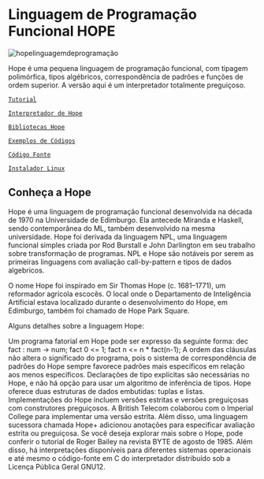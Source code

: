 # Linguagem de Programação Funcional HOPE

![hopelinguagemdeprogramação](https://github.com/pedroheinrich/Hope/assets/97209403/c6930efe-96e4-48da-abbd-bc1789e46f30)

Hope é uma pequena linguagem de programação funcional, com tipagem polimórfica, tipos algébricos, correspondência de padrões e funções de ordem superior. A versão aqui é um interpretador totalmente preguiçoso.

[`Tutorial`](https://github.com/pedroheinrich/Hope/tree/main/Tutorial/Apresentando%20a%20programa%C3%A7%C3%A3o%20funcional)

[`Interpretador de Hope`](https://github.com/pedroheinrich/Hope/tree/main/Interpretador%20de%20Hope)

[`Bibliotecas Hope`](https://github.com/pedroheinrich/Hope/tree/main/Bibliotecas%20de%20Hope)

[`Exemplos de Códigos`](https://github.com/pedroheinrich/Hope/tree/main/Exemplos%20de%20C%C3%B3digos%20em%20HOPE)

[`Código Fonte`](https://github.com/pedroheinrich/Hope/tree/main/C%C3%B3digo%20Fonte%20em%20C)

[`Instalador Linux`](https://github.com/pedroheinrich/Hope/tree/main/Instalador%20HOPE%20Linux)

## Conheça a Hope
Hope é uma linguagem de programação funcional desenvolvida na década de 1970 na Universidade de Edimburgo. Ela antecede Miranda e Haskell, sendo contemporânea do ML, também desenvolvido na mesma universidade. Hope foi derivada da linguagem NPL, uma linguagem funcional simples criada por Rod Burstall e John Darlington em seu trabalho sobre transformação de programas. NPL e Hope são notáveis por serem as primeiras linguagens com avaliação call-by-pattern e tipos de dados algebricos.

O nome Hope foi inspirado em Sir Thomas Hope (c. 1681–1771), um reformador agrícola escocês. O local onde o Departamento de Inteligência Artificial estava localizado durante o desenvolvimento do Hope, em Edimburgo, também foi chamado de Hope Park Square.

Alguns detalhes sobre a linguagem Hope:

Um programa fatorial em Hope pode ser expresso da seguinte forma:
dec fact : num -> num;
fact 0 <= 1;
fact n <= n * fact(n-1);
A ordem das cláusulas não altera o significado do programa, pois o sistema de correspondência de padrões do Hope sempre favorece padrões mais específicos em relação aos menos específicos. Declarações de tipo explícitas são necessárias no Hope, e não há opção para usar um algoritmo de inferência de tipos.
Hope oferece duas estruturas de dados embutidas: tuplas e listas.
Implementações do Hope incluem versões estritas e versões preguiçosas com construtores preguiçosos. A British Telecom colaborou com o Imperial College para implementar uma versão estrita. Além disso, uma linguagem sucessora chamada Hope+ adicionou anotações para especificar avaliação estrita ou preguiçosa.
Se você deseja explorar mais sobre o Hope, pode conferir o tutorial de Roger Bailey na revista BYTE de agosto de 1985. Além disso, há interpretações disponíveis para diferentes sistemas operacionais e até mesmo o código-fonte em C do interpretador distribuído sob a Licença Pública Geral GNU12.
